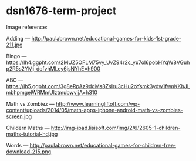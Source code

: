 # dsn1676-term-project


Image reference:

Adding — http://paulabrown.net/educational-games-for-kids-1st-grade-211.jpg

Bingo — https://lh4.ggpht.com/2MUZ5OFLM75vy_UvZ94r2c_yu7oI6pobHYqW8VGuhp2R5s2YMj_dcfvhMLey6jsNYhE=h900

ABC — https://lh5.ggpht.com/3g8eRpAz9ddMs8ZsIru3cHu2oYsmk3ydw1fwnKKhJLmbhpmgelWRMmUlztmubwvjjA=h310

Math vs Zombiez — http://www.learningliftoff.com/wp-content/uploads/2014/05/math-apps-iphone-android-math-vs-zombies-screen.jpg

Childern Maths — http://img-ipad.lisisoft.com/img/2/6/2605-1-children-maths-tutorial-hd.jpg

Words — http://paulabrown.net/educational-games-for-children-free-download-215.png